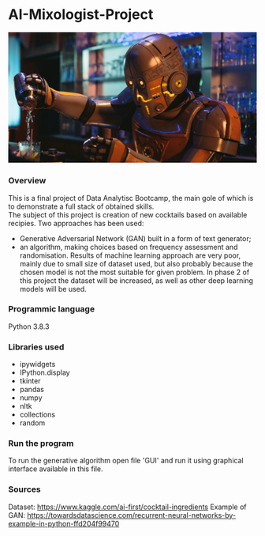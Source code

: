 # AI-Mixologist-Project
![image](./images/robot_bartender.jpg)

### Overview
This is a final project of Data Analytisc Bootcamp, the main gole of which is to demonstrate a full stack of obtained skills.<br/>
The subject of this project is creation of new cocktails based on available recipies. Two approaches has been used:
- Generative Adversarial Network (GAN) built in a form of text generator;
- an algorithm, making choices based on frequency assessment and randomisation.
Results of machine learning approach are very poor, mainly due to small size of dataset used, but also probably because the chosen model is not the most suitable for given problem.
In phase 2 of this project the dataset will be increased, as well as other deep learning models will be used.

### Programmic language
Python 3.8.3

### Libraries used
- ipywidgets
- IPython.display
- tkinter
- pandas
- numpy
- nltk
- collections
- random

### Run the program
To run the generative algorithm open file 'GUI' and run it using graphical interface available in this file.

### Sources
Dataset: https://www.kaggle.com/ai-first/cocktail-ingredients
Example of GAN: https://towardsdatascience.com/recurrent-neural-networks-by-example-in-python-ffd204f99470